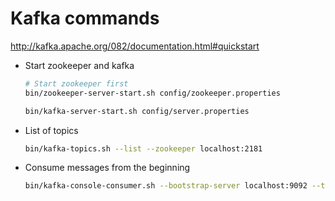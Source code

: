 # Kafka commands

http://kafka.apache.org/082/documentation.html#quickstart

* Start zookeeper and kafka
    ```bash
    # Start zookeeper first
    bin/zookeeper-server-start.sh config/zookeeper.properties

    bin/kafka-server-start.sh config/server.properties
    ```

* List of topics
    ```bash
    bin/kafka-topics.sh --list --zookeeper localhost:2181
    ```

* Consume messages from the beginning
    ```bash
    bin/kafka-console-consumer.sh --bootstrap-server localhost:9092 --topic nasdaq --from-beginning
    ```
